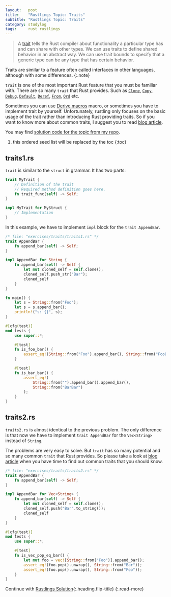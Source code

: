 ```yaml
---
layout:   post
title:    "Rustlings Topic: Traits"
subtitle: "Rustlings Topic: Traits"
category: studylog
tags:     rust rustlings
---
```


> A [trait] tells the Rust compiler about functionality a particular type has and can share with other types.
> We can use traits to define shared behavior in an abstract way. We can use trait bounds to specify that a generic type
> can be any type that has certain behavior.

Traits are similar to a feature often called interfaces in other languages, although with some differences.
{:.note}

`trait` is one of the most important Rust feature that you must be familiar with. There are so many `trait` that Rust
provides. Such as [`Clone`], [`Copy`], [`Debug`], [`Default`], [`Deref`], [`From`], [`Ord`] etc.

Sometimes you can use [Derive macros] macro, or sometimes you have to implement trait by yourself.
Unfortunately, rustling only focuses on the basic usage of the trait rather than introducing Rust providing traits.
So if you want to know more about common traits, I suggest you to read [blog article].

You may find [solution code for the topic from my repo].

[trait]: https://doc.rust-lang.org/book/ch10-02-traits.html
[solution code for the topic from my repo]: https://github.com/LazyRen/rustlings-solution/tree/main/exercises/traits

<!--more-->

1. this ordered seed list will be replaced by the toc
{:toc}

## traits1.rs

`trait` is similar to the `struct` in grammar. It has two parts:

```rust
trait MyTrait {
    // Definition of the trait
    // Required method definition goes here.
    fn trait_func(self) -> Self;
}

impl MyTrait for MyStruct {
    // Implementation
}
```

In this example, we have to implement `impl` block for the `trait AppendBar`.

```rust
/* file: "exercises/traits/traits1.rs" */
trait AppendBar {
    fn append_bar(self) -> Self;
}

impl AppendBar for String {
    fn append_bar(self) -> Self {
        let mut cloned_self = self.clone();
        cloned_self.push_str("Bar");
        cloned_self
    }
}

fn main() {
    let s = String::from("Foo");
    let s = s.append_bar();
    println!("s: {}", s);
}

#[cfg(test)]
mod tests {
    use super::*;

    #[test]
    fn is_foo_bar() {
        assert_eq!(String::from("Foo").append_bar(), String::from("FooBar"));
    }

    #[test]
    fn is_bar_bar() {
        assert_eq!(
            String::from("").append_bar().append_bar(),
            String::from("BarBar")
        );
    }
}
```

[`Clone`]: https://doc.rust-lang.org/std/clone/trait.Clone.html
[`Copy`]: https://doc.rust-lang.org/std/marker/trait.Copy.html
[`Debug`]: https://doc.rust-lang.org/std/fmt/trait.Debug.html
[`Default`]: https://doc.rust-lang.org/std/default/trait.Default.html
[`Deref`]: https://doc.rust-lang.org/std/ops/trait.Deref.html
[`From`]: https://doc.rust-lang.org/std/convert/trait.From.html
[`Ord`]: https://doc.rust-lang.org/std/cmp/trait.Ord.html
[Derive macros]: https://doc.rust-lang.org/reference/procedural-macros.html#derive-macros
[blog article]: https://stevedonovan.github.io/rustifications/2018/09/08/common-rust-traits.html

## traits2.rs

`traits2.rs` is almost identical to the previous problem. The only difference is that now we have to implement
`trait AppendBar` for the `Vec<String>` instead of `String`.

The problems are very easy to solve. But `trait` has so many potential and so many common `trait` that Rust provides.
So please take a look at [blog article] when you have time to find out common traits that you should know.

```rust
/* file: "exercises/traits/traits2.rs" */
trait AppendBar {
    fn append_bar(self) -> Self;
}

impl AppendBar for Vec<String> {
    fn append_bar(self) -> Self {
        let mut cloned_self = self.clone();
        cloned_self.push("Bar".to_string());
        cloned_self
    }
}

#[cfg(test)]
mod tests {
    use super::*;

    #[test]
    fn is_vec_pop_eq_bar() {
        let mut foo = vec![String::from("Foo")].append_bar();
        assert_eq!(foo.pop().unwrap(), String::from("Bar"));
        assert_eq!(foo.pop().unwrap(), String::from("Foo"));
    }
}
```

Continue with [Rustlings Solution](rustlings){:.heading.flip-title}
{:.read-more}
